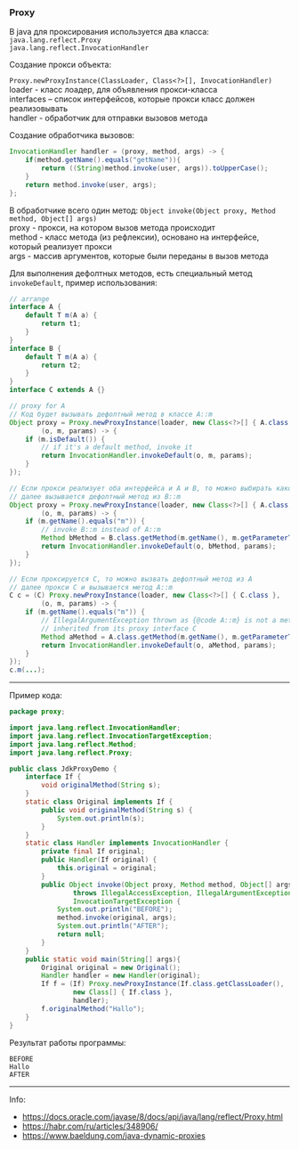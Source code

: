 ### Proxy

В java для проксирования используется два класса:  
`java.lang.reflect.Proxy`  
`java.lang.reflect.InvocationHandler`  

Создание прокси объекта:  

`Proxy.newProxyInstance(ClassLoader, Class<?>[], InvocationHandler)`  
loader - класс лоадер, для объявления прокси-класса  
interfaces – список интерфейсов, которые прокси класс должен реализовывать  
handler - обработчик для отправки вызовов метода  

Создание обработчика вызовов:  

```java
InvocationHandler handler = (proxy, method, args) -> {
    if(method.getName().equals("getName")){
        return ((String)method.invoke(user, args)).toUpperCase();
    }
    return method.invoke(user, args);
};
```

В обработчике всего один метод: `Object invoke(Object proxy, Method method, Object[] args)`  
proxy - прокси, на котором вызов метода происходит  
method - класс метода (из рефлексии), основано на интерфейсе, который реализует прокси  
args - массив аргументов, которые были переданы в вызов метода  

Для выполнения дефолтных методов, есть специальный метод `invokeDefault`, пример использования:
```java
// arrange
interface A {
    default T m(A a) {
        return t1; 
    }
}
interface B {
    default T m(A a) {
        return t2;
    }
}
interface C extends A {}

// proxy for A
// Код будет вызывать дефолтный метод в классе A::m
Object proxy = Proxy.newProxyInstance(loader, new Class<?>[] { A.class },
        (o, m, params) -> {
    if (m.isDefault()) {
        // if it's a default method, invoke it
        return InvocationHandler.invokeDefault(o, m, params);
    }
});

// Если прокси реализует оба интерфейса и A и B, то можно выбирать какой именно дефолтный метод мы будем вызывать
// далее вызывается дефолтный метод из B::m
Object proxy = Proxy.newProxyInstance(loader, new Class<?>[] { A.class, B.class },
        (o, m, params) -> {
    if (m.getName().equals("m")) {
        // invoke B::m instead of A::m
        Method bMethod = B.class.getMethod(m.getName(), m.getParameterTypes());
        return InvocationHandler.invokeDefault(o, bMethod, params);
    }
});

// Если проксируется C, то можно вызвать дефолтный метод из A
// далее прокси C и вызывается метод A::m
C c = (C) Proxy.newProxyInstance(loader, new Class<?>[] { C.class },
        (o, m, params) -> {
    if (m.getName().equals("m")) {
        // IllegalArgumentException thrown as {@code A::m} is not a method                  
        // inherited from its proxy interface C
        Method aMethod = A.class.getMethod(m.getName(), m.getParameterTypes());
        return InvocationHandler.invokeDefault(o, aMethod, params);
    }
});
c.m(...);
```

---

Пример кода:

```java
package proxy;

import java.lang.reflect.InvocationHandler;
import java.lang.reflect.InvocationTargetException;
import java.lang.reflect.Method;
import java.lang.reflect.Proxy;

public class JdkProxyDemo {
    interface If {
        void originalMethod(String s);
    }
    static class Original implements If {
        public void originalMethod(String s) {
            System.out.println(s);
        }
    }
    static class Handler implements InvocationHandler {
        private final If original;
        public Handler(If original) {
            this.original = original;
        }
        public Object invoke(Object proxy, Method method, Object[] args)
                throws IllegalAccessException, IllegalArgumentException,
                InvocationTargetException {
            System.out.println("BEFORE");
            method.invoke(original, args);
            System.out.println("AFTER");
            return null;
        }
    }
    public static void main(String[] args){
        Original original = new Original();
        Handler handler = new Handler(original);
        If f = (If) Proxy.newProxyInstance(If.class.getClassLoader(),
                new Class[] { If.class },
                handler);
        f.originalMethod("Hallo");
    }
}
```

Результат работы программы:
```text
BEFORE
Hallo
AFTER
```

---

Info:
- https://docs.oracle.com/javase/8/docs/api/java/lang/reflect/Proxy.html
- https://habr.com/ru/articles/348906/
- https://www.baeldung.com/java-dynamic-proxies

